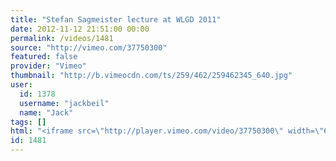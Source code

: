 ```yaml
---
title: "Stefan Sagmeister lecture at WLGD 2011"
date: 2012-11-12 21:51:00 00:00
permalink: /videos/1481
source: "http://vimeo.com/37750300"
featured: false
provider: "Vimeo"
thumbnail: "http://b.vimeocdn.com/ts/259/462/259462345_640.jpg"
user:
  id: 1378
  username: "jackbeil"
  name: "Jack"
tags: []
html: "<iframe src=\"http://player.vimeo.com/video/37750300\" width=\"640\" height=\"360\" frameborder=\"0\" webkitAllowFullScreen mozallowfullscreen allowFullScreen></iframe>"
id: 1481
---
```


